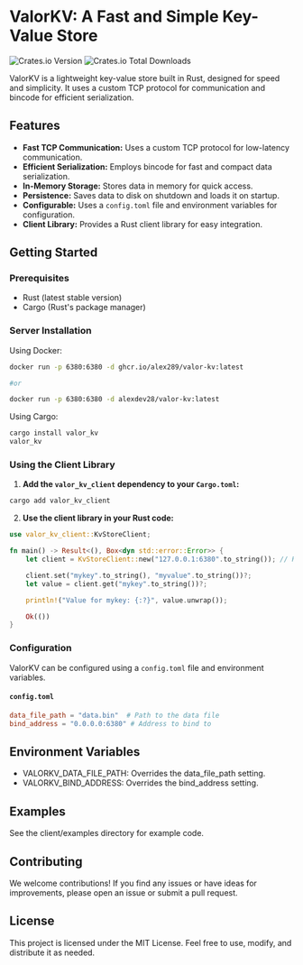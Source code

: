 # ValorKV: A Fast and Simple Key-Value Store

![Crates.io Version](https://img.shields.io/crates/v/valor_kv?style=flat)
![Crates.io Total Downloads](https://img.shields.io/crates/d/valor_kv)

ValorKV is a lightweight key-value store built in Rust, designed for speed and simplicity. It uses a custom TCP protocol for communication and bincode for efficient serialization.

## Features

*   **Fast TCP Communication:** Uses a custom TCP protocol for low-latency communication.
*   **Efficient Serialization:** Employs bincode for fast and compact data serialization.
*   **In-Memory Storage:** Stores data in memory for quick access.
*   **Persistence:** Saves data to disk on shutdown and loads it on startup.
*   **Configurable:** Uses a `config.toml` file and environment variables for configuration.
*   **Client Library:** Provides a Rust client library for easy integration.

## Getting Started

### Prerequisites

*   Rust (latest stable version)
*   Cargo (Rust's package manager)

### Server Installation

Using Docker:

```bash
docker run -p 6380:6380 -d ghcr.io/alex289/valor-kv:latest

#or

docker run -p 6380:6380 -d alexdev28/valor-kv:latest
```

Using Cargo:

```bash
cargo install valor_kv
valor_kv
```

### Using the Client Library

1.  **Add the `valor_kv_client` dependency to your `Cargo.toml`:**

```bash
cargo add valor_kv_client
```

2.  **Use the client library in your Rust code:**

```rust
use valor_kv_client::KvStoreClient;

fn main() -> Result<(), Box<dyn std::error::Error>> {
    let client = KvStoreClient::new("127.0.0.1:6380".to_string()); // Replace with your server address

    client.set("mykey".to_string(), "myvalue".to_string())?;
    let value = client.get("mykey".to_string())?;

    println!("Value for mykey: {:?}", value.unwrap());

    Ok(())
}
```

### Configuration

ValorKV can be configured using a `config.toml` file and environment variables.

#### `config.toml`

```toml
data_file_path = "data.bin"  # Path to the data file
bind_address = "0.0.0.0:6380" # Address to bind to
```

## Environment Variables

- VALORKV_DATA_FILE_PATH: Overrides the data_file_path setting.
- VALORKV_BIND_ADDRESS: Overrides the bind_address setting.

## Examples
See the client/examples directory for example code.

## Contributing

We welcome contributions! If you find any issues or have ideas for improvements, please open an issue or submit a pull request.

## License

This project is licensed under the MIT License. Feel free to use, modify, and distribute it as needed.